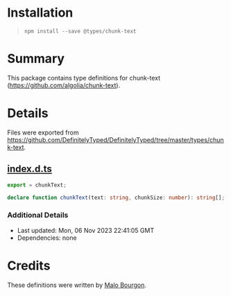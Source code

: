 # Installation
> `npm install --save @types/chunk-text`

# Summary
This package contains type definitions for chunk-text (https://github.com/algolia/chunk-text).

# Details
Files were exported from https://github.com/DefinitelyTyped/DefinitelyTyped/tree/master/types/chunk-text.
## [index.d.ts](https://github.com/DefinitelyTyped/DefinitelyTyped/tree/master/types/chunk-text/index.d.ts)
````ts
export = chunkText;

declare function chunkText(text: string, chunkSize: number): string[];

````

### Additional Details
 * Last updated: Mon, 06 Nov 2023 22:41:05 GMT
 * Dependencies: none

# Credits
These definitions were written by [Malo Bourgon](https://github.com/malob).
